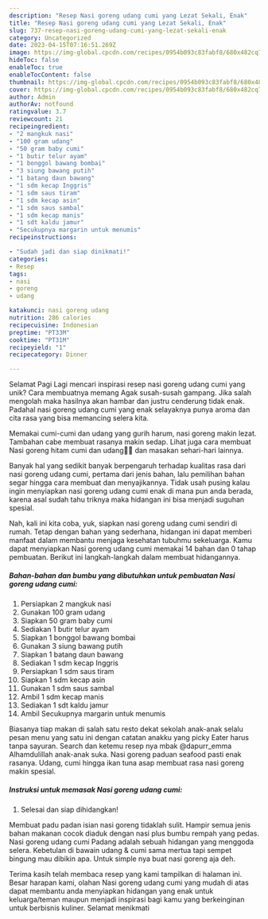 ```yaml
---
description: "Resep Nasi goreng udang cumi yang Lezat Sekali, Enak"
title: "Resep Nasi goreng udang cumi yang Lezat Sekali, Enak"
slug: 737-resep-nasi-goreng-udang-cumi-yang-lezat-sekali-enak
category: Uncategorized
date: 2023-04-15T07:16:51.269Z
image: https://img-global.cpcdn.com/recipes/0954b093c83fabf8/680x482cq70/nasi-goreng-udang-cumi-foto-resep-utama.jpg
hideToc: false
enableToc: true
enableTocContent: false
thumbnail: https://img-global.cpcdn.com/recipes/0954b093c83fabf8/680x482cq70/nasi-goreng-udang-cumi-foto-resep-utama.jpg
cover: https://img-global.cpcdn.com/recipes/0954b093c83fabf8/680x482cq70/nasi-goreng-udang-cumi-foto-resep-utama.jpg
author: Admin
authorAv: notfound
ratingvalue: 3.7
reviewcount: 21
recipeingredient:
- "2 mangkuk nasi"
- "100 gram udang"
- "50 gram baby cumi"
- "1 butir telur ayam"
- "1 bonggol bawang bombai"
- "3 siung bawang putih"
- "1 batang daun bawang"
- "1 sdm kecap Inggris"
- "1 sdm saus tiram"
- "1 sdm kecap asin"
- "1 sdm saus sambal"
- "1 sdm kecap manis"
- "1 sdt kaldu jamur"
- "Secukupnya margarin untuk menumis"
recipeinstructions:

- "Sudah jadi dan siap dinikmati!"
categories:
- Resep
tags:
- nasi
- goreng
- udang

katakunci: nasi goreng udang 
nutrition: 286 calories
recipecuisine: Indonesian
preptime: "PT33M"
cooktime: "PT31M"
recipeyield: "1"
recipecategory: Dinner

---
```



Selamat Pagi Lagi mencari inspirasi resep nasi goreng udang cumi yang unik? Cara membuatnya memang Agak susah-susah gampang. Jika salah mengolah maka hasilnya akan hambar dan justru cenderung tidak enak. Padahal nasi goreng udang cumi yang enak selayaknya punya aroma dan cita rasa yang bisa memancing selera kita.


Memakai cumi-cumi dan udang yang gurih harum, nasi goreng makin lezat. Tambahan cabe membuat rasanya makin sedap. Lihat juga cara membuat Nasi goreng hitam cumi dan udang🦑🍤 dan masakan sehari-hari lainnya.

Banyak hal yang sedikit banyak berpengaruh terhadap kualitas rasa dari nasi goreng udang cumi, pertama dari jenis bahan, lalu pemilihan bahan segar hingga cara membuat dan menyajikannya. Tidak usah pusing kalau ingin menyiapkan nasi goreng udang cumi enak di mana pun anda berada, karena asal sudah tahu triknya maka hidangan ini bisa menjadi suguhan spesial.


Nah, kali ini kita coba, yuk, siapkan nasi goreng udang cumi sendiri di rumah. Tetap dengan bahan yang sederhana, hidangan ini dapat memberi manfaat dalam membantu menjaga kesehatan tubuhmu sekeluarga. Kamu dapat menyiapkan Nasi goreng udang cumi memakai 14 bahan dan 0 tahap pembuatan. Berikut ini langkah-langkah dalam membuat hidangannya.

<!--inarticleads1-->

##### Bahan-bahan dan bumbu yang dibutuhkan untuk pembuatan Nasi goreng udang cumi:

1. Persiapkan 2 mangkuk nasi
1. Gunakan 100 gram udang
1. Siapkan 50 gram baby cumi
1. Sediakan 1 butir telur ayam
1. Siapkan 1 bonggol bawang bombai
1. Gunakan 3 siung bawang putih
1. Siapkan 1 batang daun bawang
1. Sediakan 1 sdm kecap Inggris
1. Persiapkan 1 sdm saus tiram
1. Siapkan 1 sdm kecap asin
1. Gunakan 1 sdm saus sambal
1. Ambil 1 sdm kecap manis
1. Sediakan 1 sdt kaldu jamur
1. Ambil Secukupnya margarin untuk menumis


Biasanya tiap makan di salah satu resto dekat sekolah anak-anak selalu pesan menu yang satu ini dengan catatan anakku yang picky Eater harus tanpa sayuran. Search dan ketemu resep nya mbak @dapurr_emma Alhamdulillah anak-anak suka. Nasi goreng paduan seafood pasti enak rasanya. Udang, cumi hingga ikan tuna asap membuat rasa nasi goreng makin spesial. 

<!--inarticleads2-->

##### Instruksi untuk memasak Nasi goreng udang cumi:


1. Selesai dan siap dihidangkan!

Membuat padu padan isian nasi goreng tidaklah sulit. Hampir semua jenis bahan makanan cocok diaduk dengan nasi plus bumbu rempah yang pedas. Nasi goreng udang cumi Padang adalah sebuah hidangan yang menggoda selera. Kebetulan di bawain udang &amp; cumi sama mertua tapi sempet bingung mau dibikin apa. Untuk simple nya buat nasi goreng aja deh. 

Terima kasih telah membaca resep yang kami tampilkan di halaman ini. Besar harapan kami, olahan Nasi goreng udang cumi yang mudah di atas dapat membantu anda menyiapkan hidangan yang enak untuk keluarga/teman maupun menjadi inspirasi bagi kamu yang berkeinginan untuk berbisnis kuliner. Selamat menikmati
